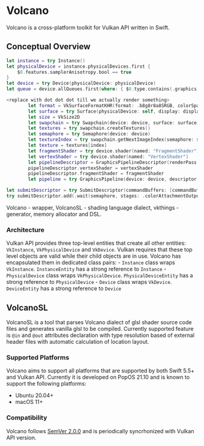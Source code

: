 # Volcano

<!-- Convenient wrapper of Vulkan API in swift. -->

Volcano is a cross-platform toolkit for Vulkan API written in Swift. 

## Conceptual Overview

```swift
let instance = try Instance()
let physicalDevice = instance.physicalDevices.first {
    $0.features.samplerAnisotropy.bool == true
}
let device = try Device(physicalDevice: physicalDevice)
let queue = device.allQueues.first(where: { $0.type.contains(.graphics) })!

<replace with dot dot dot till we actually render something>
        let format = VkSurfaceFormatKHR(format: .b8g8r8a8SRGB, colorSpace: .srgbNonlinear)
        let surface = try Surface(physicalDevice: self, display: display, window: window, desiredFormat: desiredSurfaceFormat)
        let size = VkSize2D
        let swapchain = try Swapchain(device: device, surface: surface, size: size, graphicsQueue: queue, presentationQueue: queue, usage: .colorAttachment)
        let textures = try swapchain.createTextures()
        let semaphore = try Semaphore(device: device)
        let textureIndex = try swapchain.getNextImageIndex(semaphore: semaphore)
        let texture = textures[index]
        let fragmentShader = try device.shader(named: "FragmentShader")
        let vertexShader = try device.shader(named: "VertexShader")
        let pipelineDescriptor = GraphicsPipelineDescriptor(renderPass: renderpass, subpassIndex: subpassIndex)
        pipelineDescriptor.vertexShader = vertexShader
        pipelineDescriptor.fragmentShader = fragmentShader
        let pipeline = try GraphicsPipeline(device: device, descriptor: descriptor)

let submitDescriptor = try SubmitDescriptor(commandBuffers: [commandBuffer], fence: fence)
try submitDescriptor.add(.wait(semaphore, stages: .colorAttachmentOutput))
```

Volcano - wrapper, VolcanoSL - shading language dialect, vkthings - generator, memory allocator and DSL.
### Architecture

Vulkan API provides three top-level entities that create all other entities: `VkInstance`, `VkPhysicalDevice` and `VkDevice`. Vulkan requires that these top level objects are valid while their child objects are in use. Volcano has encapsulated them in dedicated class pairs:
    - `Instance` class wraps `VkInstance`. `InstanceEntity` has a strong reference to `Instance`
    - `PhysicalDevice` class wraps `VkPhysicalDevice`. `PhysicalDeviceEntity` has a strong reference to `PhysicalDevice`
    - `Device` class wraps `VkDevice`. `DeviceEntity` has a strong reference to `Device`

## VolcanoSL

VolcanoSL is a tool that parses Volcano dialect of glsl shader source code files and generates vanilla glsl to be compiled. 
Currently supported feature is `@in` and `@out` attributes declaration with type resolution based of external header files with automatic calculation of location layout.

### Supported Platforms

Volcano aims to support all platforms that are supported by both Swift 5.5+ and Vulkan API. Currently it is developed on PopOS 21.10 and is known to support the following platforms:
- Ubuntu 20.04+
- macOS 11+

### Compatibility

Volcano follows [SemVer 2.0.0](https://semver.org/#semantic-versioning-200) and is periodically syncrhonized with Vulkan API version.

